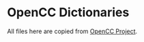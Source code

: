 # OpenCC Dictionaries

All files here are copied from
[OpenCC Project](https://github.com/BYVoid/OpenCC/tree/master/data/dictionary).
